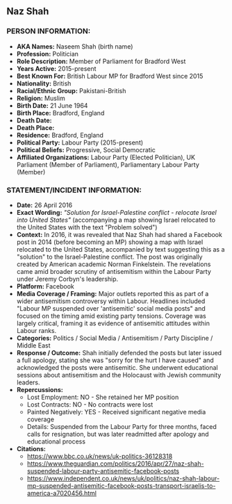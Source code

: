 ## Naz Shah

### PERSON INFORMATION:
- **AKA Names:** Naseem Shah (birth name)
- **Profession:** Politician
- **Role Description:** Member of Parliament for Bradford West
- **Years Active:** 2015-present
- **Best Known For:** British Labour MP for Bradford West since 2015
- **Nationality:** British
- **Racial/Ethnic Group:** Pakistani-British
- **Religion:** Muslim
- **Birth Date:** 21 June 1964
- **Birth Place:** Bradford, England
- **Death Date:** 
- **Death Place:** 
- **Residence:** Bradford, England
- **Political Party:** Labour Party (2015-present)
- **Political Beliefs:** Progressive, Social Democratic
- **Affiliated Organizations:** Labour Party (Elected Politician), UK Parliament (Member of Parliament), Parliamentary Labour Party (Member)

### STATEMENT/INCIDENT INFORMATION:
- **Date:** 26 April 2016
- **Exact Wording:** *"Solution for Israel-Palestine conflict - relocate Israel into United States"* (accompanying a map showing Israel relocated to the United States with the text "Problem solved")
- **Context:** In 2016, it was revealed that Naz Shah had shared a Facebook post in 2014 (before becoming an MP) showing a map with Israel relocated to the United States, accompanied by text suggesting this as a "solution" to the Israel-Palestine conflict. The post was originally created by American academic Norman Finkelstein. The revelations came amid broader scrutiny of antisemitism within the Labour Party under Jeremy Corbyn's leadership.
- **Platform:** Facebook
- **Media Coverage / Framing:** Major outlets reported this as part of a wider antisemitism controversy within Labour. Headlines included "Labour MP suspended over 'antisemitic' social media posts" and focused on the timing amid existing party tensions. Coverage was largely critical, framing it as evidence of antisemitic attitudes within Labour ranks.
- **Categories:** Politics / Social Media / Antisemitism / Party Discipline / Middle East
- **Response / Outcome:** Shah initially defended the posts but later issued a full apology, stating she was "sorry for the hurt I have caused" and acknowledged the posts were antisemitic. She underwent educational sessions about antisemitism and the Holocaust with Jewish community leaders.
- **Repercussions:**
  - Lost Employment: NO - She retained her MP position
  - Lost Contracts: NO - No contracts were lost
  - Painted Negatively: YES - Received significant negative media coverage
  - Details: Suspended from the Labour Party for three months, faced calls for resignation, but was later readmitted after apology and educational process
- **Citations:** 
  - https://www.bbc.co.uk/news/uk-politics-36128318
  - https://www.theguardian.com/politics/2016/apr/27/naz-shah-suspended-labour-party-antisemitic-facebook-posts
  - https://www.independent.co.uk/news/uk/politics/naz-shah-labour-mp-suspended-antisemitic-facebook-posts-transport-israelis-to-america-a7020456.html